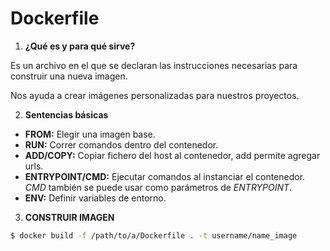 Dockerfile
===

1. __¿Qué es y para qué sirve?__

Es un archivo en el que se declaran las instrucciones necesarias para construir una nueva imagen.

Nos ayuda a crear imágenes personalizadas para nuestros proyectos.

2. __Sentencias básicas__

- __FROM:__ Elegir una imagen base.
- __RUN:__ Correr comandos dentro del contenedor.
- __ADD/COPY:__ Copiar fichero del host al contenedor, add permite agregar urls.
- __ENTRYPOINT/CMD:__ Ejecutar comandos al instanciar el contenedor. _CMD_ también se puede usar como parámetros de _ENTRYPOINT_.
- __ENV:__ Definir variables de entorno.

3. __CONSTRUIR IMAGEN__

```bash
$ docker build -f /path/to/a/Dockerfile . -t username/name_image
```
